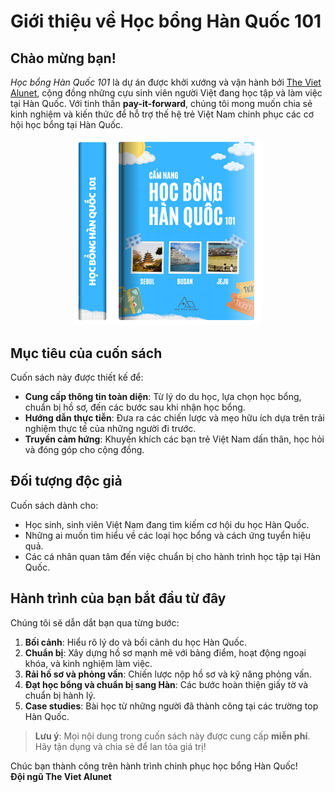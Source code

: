 # Giới thiệu về Học bổng Hàn Quốc 101

## Chào mừng bạn!

*Học bổng Hàn Quốc 101* là dự án được khởi xướng và vận hành bởi <a href="https://thevietalunet.wordpress.com/" target="_blank">The Viet Alunet</a>, cộng đồng những cựu sinh viên người Việt đang học tập và làm việc tại Hàn Quốc. Với tinh thần **pay-it-forward**, chúng tôi mong muốn chia sẻ kinh nghiệm và kiến thức để hỗ trợ thế hệ trẻ Việt Nam chinh phục các cơ hội học bổng tại Hàn Quốc.

<p align="center">
  <img src="https://raw.githubusercontent.com/hocbonghanquoc101/hocbonghanquoc101.github.io/refs/heads/20250629/assets/img/home1-img.png" alt="Học bổng Hàn Quốc 101" width="300">
</p>

## Mục tiêu của cuốn sách

Cuốn sách này được thiết kế để:
- **Cung cấp thông tin toàn diện**: Từ lý do du học, lựa chọn học bổng, chuẩn bị hồ sơ, đến các bước sau khi nhận học bổng.
- **Hướng dẫn thực tiễn**: Đưa ra các chiến lược và mẹo hữu ích dựa trên trải nghiệm thực tế của những người đi trước.
- **Truyền cảm hứng**: Khuyến khích các bạn trẻ Việt Nam dấn thân, học hỏi và đóng góp cho cộng đồng.

## Đối tượng độc giả

Cuốn sách dành cho:
- Học sinh, sinh viên Việt Nam đang tìm kiếm cơ hội du học Hàn Quốc.
- Những ai muốn tìm hiểu về các loại học bổng và cách ứng tuyển hiệu quả.
- Các cá nhân quan tâm đến việc chuẩn bị cho hành trình học tập tại Hàn Quốc.

## Hành trình của bạn bắt đầu từ đây

Chúng tôi sẽ dẫn dắt bạn qua từng bước:
1. **Bối cảnh**: Hiểu rõ lý do và bối cảnh du học Hàn Quốc.
2. **Chuẩn bị**: Xây dựng hồ sơ mạnh mẽ với bảng điểm, hoạt động ngoại khóa, và kinh nghiệm làm việc.
3. **Rải hồ sơ và phỏng vấn**: Chiến lược nộp hồ sơ và kỹ năng phỏng vấn.
4. **Đạt học bổng và chuẩn bị sang Hàn**: Các bước hoàn thiện giấy tờ và chuẩn bị hành lý.
5. **Case studies**: Bài học từ những người đã thành công tại các trường top Hàn Quốc.

> **Lưu ý**: Mọi nội dung trong cuốn sách này được cung cấp **miễn phí**. Hãy tận dụng và chia sẻ để lan tỏa giá trị!

Chúc bạn thành công trên hành trình chinh phục học bổng Hàn Quốc!  
**Đội ngũ The Viet Alunet**